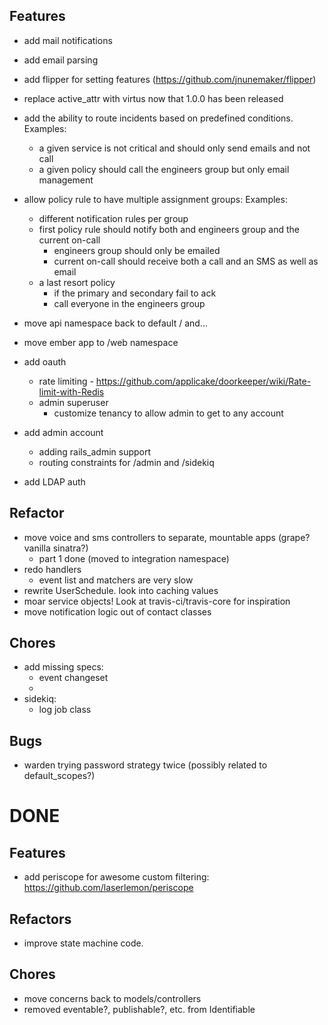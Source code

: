 ## Features

* add mail notifications
* add email parsing
* add flipper for setting features (https://github.com/jnunemaker/flipper)
* replace active_attr with virtus now that 1.0.0 has been released
* add the ability to route incidents based on predefined conditions. Examples:
  - a given service is not critical and should only send emails and not call
  - a given policy should call the engineers group but only email management
* allow policy rule to have multiple assignment groups: Examples:
  - different notification rules per group
  - first policy rule should notify both and engineers group and the current on-call
    - engineers group should only be emailed
    - current on-call should receive both a call and an SMS as well as email
  - a last resort policy 
    - if the primary and secondary fail to ack
    - call everyone in the engineers group
* move api namespace back to default / and...
* move ember app to /web namespace


* add oauth
  - rate limiting - https://github.com/applicake/doorkeeper/wiki/Rate-limit-with-Redis
  - admin superuser
    - customize tenancy to allow admin to get to any account

* add admin account
  - adding rails_admin support
  - routing constraints for /admin and /sidekiq

* add LDAP auth

## Refactor

* move voice and sms controllers to separate, mountable apps (grape? vanilla sinatra?)
  - part 1 done (moved to integration namespace)
* redo handlers
  - event list and matchers are very slow
* rewrite UserSchedule. look into caching values
* moar service objects! Look at travis-ci/travis-core for inspiration
* move notification logic out of contact classes

## Chores

* add missing specs:
  - event changeset
  - 
* sidekiq:
  - log job class

## Bugs

* warden trying password strategy twice (possibly related to default_scopes?)

# DONE

## Features
* add periscope for awesome custom filtering: https://github.com/laserlemon/periscope

## Refactors
* improve state machine code.

## Chores
* move concerns back to models/controllers
* removed eventable?, publishable?, etc. from Identifiable

